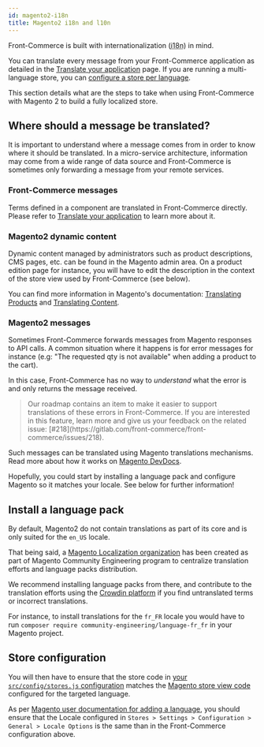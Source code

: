 ```yaml
---
id: magento2-i18n
title: Magento2 i18n and l10n
---
```


Front-Commerce is built with internationalization (<abbr title="internationalization">i18n</abbr>) in mind.

You can translate every message from your Front-Commerce application as detailed in the [Translate your application](/docs/advanced/theme/translations.html) page.
If you are running a multi-language store, you can [configure a store per language](/docs/advanced/production-ready/multistore.html).

This section details what are the steps to take when using Front-Commerce with Magento 2 to build a fully localized store.

## Where should a message be translated?

It is important to understand where a message comes from in order to know where it should be translated.
In a micro-service architecture, information may come from a wide range of data source and Front-Commerce is sometimes only forwarding a message from your remote services.

### Front-Commerce messages

Terms defined in a component are translated in Front-Commerce directly.
Please refer to [Translate your application](/docs/advanced/theme/translations.html) to learn more about it.

### Magento2 dynamic content

Dynamic content managed by administrators such as product descriptions, CMS pages, etc. can be found in the Magento admin area.
On a product edition page for instance, you will have to edit the description in the context of the store view used by Front-Commerce (see below).

You can find more information in Magento's documentation: [Translating Products](https://docs.magento.com/m2/ee/user_guide/catalog/product-translate.html) and [Translating Content](https://docs.magento.com/m2/ee/user_guide/cms/page-translate.html).

### Magento2 messages

Sometimes Front-Commerce forwards messages from Magento responses to API calls.
A common situation where it happens is for error messages for instance (e.g: "The requested qty is not available" when adding a product to the cart).

In this case, Front-Commerce has no way to _understand_ what the error is and only returns the message received.

<blockquote class="info">
  Our roadmap contains an item to make it easier to support translations of these errors in Front-Commerce.
  If you are interested in this feature, learn more and give us your feedback on the related issue: [#218](https://gitlab.com/front-commerce/front-commerce/issues/218).
</blockquote>

Such messages can be translated using Magento translations mechanisms.
Read more about how it works on [Magento DevDocs](https://devdocs.magento.com/guides/v2.3/frontend-dev-guide/translations/xlate.html).

Hopefully, you could start by installing a language pack and configure Magento so it matches your locale. See below for further information!

## Install a language pack

By default, Magento2 do not contain translations as part of its core and is only suited for the `en_US` locale.

That being said, a [Magento Localization organization](https://github.com/magento-l10n) has been created as part of Magento Community Engineering program to centralize translation efforts and language packs distribution.

We recommend installing language packs from there, and contribute to the translation efforts using the [Crowdin platform](https://crowdin.com/project/magento-2) if you find untranslated terms or incorrect translations.

For instance, to install translations for the `fr_FR` locale you would have to run `composer require community-engineering/language-fr_fr` in your Magento project.

## Store configuration

You will then have to ensure that the store code in [your `src/config/stores.js` configuration](/docs/essentials/installation.html#Configure-stores) matches the [Magento store view code](https://docs.magento.com/m2/ee/user_guide/stores/stores-all-create-view.html) configured for the targeted language.

As per [Magento user documentation for adding a language](https://docs.magento.com/m2/ee/user_guide/stores/store-language-add.html), you should ensure that the Locale configured in `Stores > Settings > Configuration > General > Locale Options` is the same than in the Front-Commerce configuration above.

